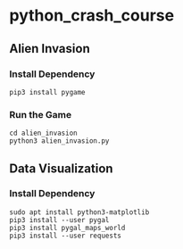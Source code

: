 # python_crash_course
## Alien Invasion
### Install Dependency
```
pip3 install pygame
```
### Run the Game
```
cd alien_invasion
python3 alien_invasion.py
```
## Data Visualization
### Install Dependency
```
sudo apt install python3-matplotlib
pip3 install --user pygal
pip3 install pygal_maps_world
pip3 install --user requests
```